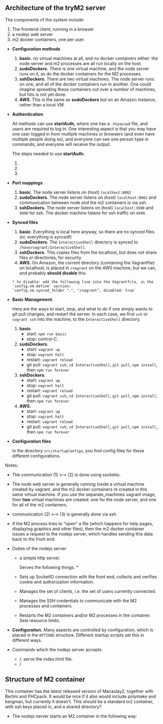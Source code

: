 Architecture of the tryM2 server
---------------------------------

The components of the system include:

1. The frontend client, running in a browser
2. a nodejs web server
3. m2 docker containers, one per user.

* **Configuration methods**

  1. **basic**.  no virtual machines at all, and no docker containers either: the node server and m2 processes are all run locally on the host.
  2. **sudoDockers.** There is one virtual machine, and the node server runs on it, as do the docker containers for the M2 processes.
  3. **sshDockers.** There are two virtual machines.  The node server runs on one, and all of the docker containers run
  in another.  One could imagine spreading these containers out over a number of machines, but htis is not
  yet done.
  4. **AWS**. This is the same as **sudoDockers** but on an Amazon instance, rather than a local VM.

* **Authentication**

  All methods can use **startAuth,** where one has a `.htpasswd` file, and users are required to log in.
  One interesting aspect is that you may have one user logged in from multiple machines or browsers
  (and even have multiple people doing so), and everyone can see one person type in commands,
  and everyone will receive the output.

  The steps needed to use **startAuth:**

    1.
    2.
    3.

* **Port mappings**

    1. **basic**.  The node server listens on (host) `localhost:8002`
    2. **sudoDockers.** The node server listens on (host) `localhost:8002` and communication between node and the m2 containers
    is via ssh.
    3. **sshDockers.** The node server listens  on (host) `localhost:3690` and `4998` for ssh.
    The docker machine listens for ssh traffic on `4999`.

* **Synced files**

    1. **basic**. Everything is local here anyway, so there are no synced files (or, everything is synced!)
    2. **sudoDockers.** The `InteractiveShell` directory is synced to `/hone/vagrant/InteractiveShell`.
    3. **sshDockers.** This copies files from the localhost, but does not share files or directories, for security.
    4. **AWS.** On Amazon, the current directory (containing the Vagrantfile) on localhost, is placed in `/vagrant`
    on the AWS machine, but we can, and probably **should disable** this.

      * to disable: add the following line into the Vagrantfile, in the `config.vm.define` section:
      `config.vm.synced_folder ".", "/vagrant", disabled: true`

* **Basic Management.**

  Here are the ways to start, stop, and what to do if one simply wants to git pull changes, and restart the server.
  In each case, we first `ssh` or `vagrant ssh` into the machine, to the `InteractiveShell` directory.

  1. **basic**.
      * start: `npm run basic`
      * stop: control-C.
  2. **sudoDockers.**
      * start: `vagrant up`
      * stop: `vagrant halt`
      * restart: `vagrant reload`
      * git pull: `vagrant ssh`, `cd InteractiveShell`, `git pull`, `npm install`, then `npm run forever`
  3. **sshDockers.**
      * start: `vagrant up`
      * stop: `vagrant halt`
      * restart: `vagrant reload`
      * git pull: `vagrant ssh`, `cd InteractiveShell`, `git pull`, `npm install`, then `npm run forever`
  4. **AWS.**
      * start: `vagrant up`
      * stop: `vagrant halt`
      * restart: `vagrant reload`
      * git pull: `vagrant ssh`, `cd InteractiveShell`, `git pull`, `npm install`, then `npm run forever`

* **Configuration files**

  In the directory `src/startupConfigs`, you find config files for these different configurations.




Notes:

* The communication (1) <--> (2) is done using socketio.
* The node web server is generally running inside a virtual machine created by vagrant.
  and the m2 docker containers re created in this same virtual machine.  If you use
  the separate_machines vagrant image, then **two** virtual machines are created:
  one for the node server, and one for all of the m2 containers.
* communication (2) <--> (3) is generally done via ssh.
* if the M2 process tries to "open" a file (which happens for help pages,
    displaying graphics and other files), then the m2 docker container
    issues a request to the nodejs server, which handles sending this data back to the front end.

* Duties of the nodejs server
  * a simple http server.

    Serves the following things.
      *
  * Sets up SocketIO connection with the front end, collects and verifies
    cookie and authorization information.
  * Manages the set of clients, i.e. the set of users currently connected.
  * Manages the SSH credentials to communicate with the M2 processes and containers.
  * Restarts the M2 containers and/or M2 processes in the container.  Sets resource limits.

* **Configuration.** Many aspects are controlled by configuration, which is placed in the `OPTIONS`
 structure.  Different startup scripts set this in different ways.

* Commands which the nodejs server accepts
  * /: serve the index.html file.
  * /

Structure of M2 container
--------------------------

This container has the latest released version of Macaulay2, together with Bertini and PHCpack.  It would be
 nice if it also would include polymake and bergman, but currently it doesn't.  This should be a
 standard m2 container, with ssh keys placed in, and a shared directory?

* The nodejs server starts an M2 container in the following way: